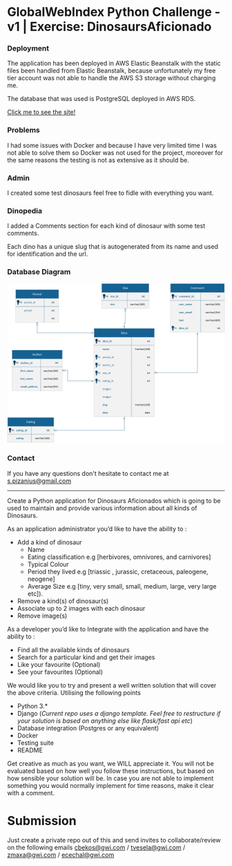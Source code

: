 # GlobalWebIndex Python Challenge - v1 | Exercise: DinosaursAficionado

### Deployment
The application has been deployed in AWS Elastic Beanstalk with the static files been handled from Elastic Beanstalk,
because unfortunately my free tier account was not able to handle the AWS S3 storage without charging me.

The database that was used is PostgreSQL deployed in AWS RDS. 

[Click me to see the site!](http://djangodinopediablog-env.eba-umebnduf.eu-south-1.elasticbeanstalk.com/)

### Problems
I had some issues with Docker and because I have very limited time I was not able to solve them so Docker was not used
for the project, moreover for the same reasons the testing is not as extensive as it should be.


### Admin

I created some test dinosaurs feel free to fidle with everything you want.

### Dinopedia

I added a Comments section for each kind of dinosaur with some test comments.

Each dino has a unique slug that is autogenerated from its name and used for identification and the url.

### Database Diagram

![Diagram for the dino Database](dino_db.jpg)

### Contact
If you have any questions don't hesitate to contact me at <s.pizanius@gmail.com>

---

Create a Python application for Dinosaurs Aficionados which is going to be used to maintain and provide various information about all kinds of Dinosaurs.

As an application administrator you’d like to have the ability to :
* Add a kind of dinosaur 
  * Name
  * Eating classification e.g [herbivores, omnivores, and carnivores]
  * Typical Colour
  * Period they lived e.g [triassic , jurassic, cretaceous, paleogene, neogene]
  * Average Size e.g [tiny, very small, small, medium, large, very large etc]).
* Remove a kind(s) of dinosaur(s)
* Associate up to 2 images with each dinosaur
* Remove image(s) 

As a developer you’d like to Integrate with the application and have the ability to : 
* Find all the available kinds of dinosaurs
* Search for a particular kind and get their images
* Like your favourite (Optional)
* See your favourites (Optional)

We would like you to try and present a well written solution that will cover the above criteria. Utilising the following points
* Python 3.*
* Django (_Current repo uses a django template. Feel free to restructure if your solution is based on anything else like flask/fast api etc_)
* Database integration (Postgres or any equivalent)
* Docker
* Testing suite
* README

Get creative as much as you want, we WILL appreciate it. You will not be evaluated based on how well you follow these instructions, but based on how sensible your solution will be. In case you are not able to implement something you would normally implement for time reasons, make it clear with a comment.

# Submission
Just create a private repo out of this and send invites to collaborate/review on the following emails <cbekos@gwi.com> / <tvesela@gwi.com> / <zmaxa@gwi.com> / <ecechal@gwi.com>
